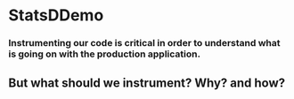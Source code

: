 # StatsDDemo

### Instrumenting our code is critical in order to understand what is going on with the production application. 

## But what should we instrument? Why? and how? 